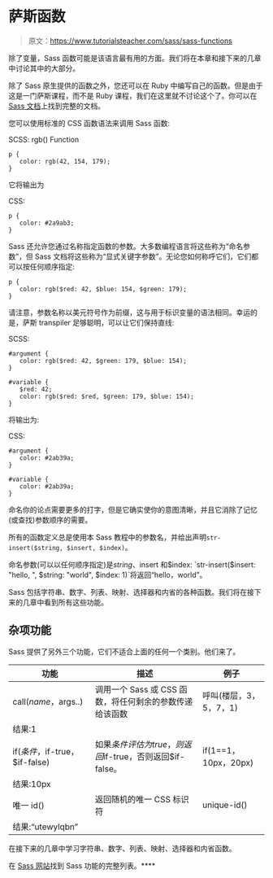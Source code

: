 # 萨斯函数

> 原文：<https://www.tutorialsteacher.com/sass/sass-functions>

除了变量，Sass 函数可能是该语言最有用的方面。我们将在本章和接下来的几章中讨论其中的大部分。

除了 Sass 原生提供的函数之外，您还可以在 Ruby 中编写自己的函数。但是由于这是一门萨斯课程，而不是 Ruby 课程，我们在这里就不讨论这个了。你可以在 [Sass 文档](http://sass-lang.com/documentation/)上找到完整的文档。

您可以使用标准的 CSS 函数语法来调用 Sass 函数:

SCSS: rgb() Function 

```
p {
   color: rgb(42, 154, 179);
} 
```

它将输出为

CSS: 

```
p {
   color: #2a9ab3;
} 
```

Sass 还允许您通过名称指定函数的参数。大多数编程语言将这些称为“命名参数”，但 Sass 文档将这些称为“显式关键字参数”。无论您如何称呼它们，它们都可以按任何顺序指定:

```
p {
   color: rgb($red: 42, $blue: 154, $green: 179);
} 
```

请注意，参数名称以美元符号作为前缀，这与用于标识变量的语法相同。幸运的是，萨斯 transpiler 足够聪明，可以让它们保持直线:

SCSS: 

```
#argument {
   color: rgb($red: 42, $green: 179, $blue: 154);
}

#variable {
   $red: 42;
   color: rgb($red: $red, $green: 179, $blue: 154);
} 
```

将输出为:

CSS: 

```
#argument {
   color: #2ab39a;
}

#variable {
   color: #2ab39a;
} 
```

命名你的论点需要更多的打字，但是它确实使你的意图清晰，并且它消除了记忆(或查找)参数顺序的需要。

所有的函数定义总是使用本 Sass 教程中的参数名，并给出声明`str-insert($string, $insert, $index)`。

命名参数(可以以任何顺序指定)是$string、$insert 和$index: `str-insert($insert: "hello, ", $string: "world", $index: 1)`将返回“hello，world”。

Sass 包括字符串、数字、列表、映射、选择器和内省的各种函数。我们将在接下来的几章中看到所有这些功能。

## 杂项功能

Sass 提供了另外三个功能，它们不适合上面的任何一个类别。他们来了。

| 功能 | 描述 | 例子 |
| --- | --- | --- |
| call($name，$args..) | 调用一个 Sass 或 CSS 函数，将任何剩余的参数传递给该函数 | 呼叫(楼层，3，5，7，1)
结果:1 |
| if($条件，$if-true，$if-false) | 如果$条件评估为 true，则返回$if-true，否则返回$if-false。 | if(1==1，10px，20px)
结果:10px |
| 唯一 id() | 返回随机的唯一 CSS 标识符 | unique-id()
结果:“utewylqbn” |

在接下来的几章中学习字符串、数字、列表、映射、选择器和内省函数。

在 [Sass 网站](http://sass-lang.com/documentation/Sass/Script/Functions.html)找到 Sass 功能的完整列表。****